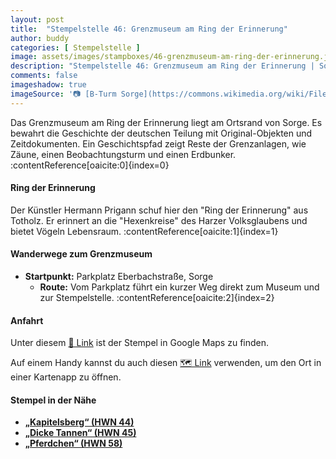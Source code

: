 ```yaml
---
layout: post
title:  "Stempelstelle 46: Grenzmuseum am Ring der Erinnerung"
author: buddy
categories: [ Stempelstelle ]
image: assets/images/stampboxes/46-grenzmuseum-am-ring-der-erinnerung.jpg
description: "Stempelstelle 46: Grenzmuseum am Ring der Erinnerung | Sorge"
comments: false
imageshadow: true
imageSource: '📷 [B-Turm Sorge](https://commons.wikimedia.org/wiki/File:B-Turm_Sorge.jpg) von <a href="https://de.wikipedia.org/wiki/Benutzer:Hejkal" class="extiw" title="de:Benutzer:Hejkal">Benutzer:Hejkal</a> unter Lizenz [CC BY-SA 2.0 de](https://creativecommons.org/licenses/by-sa/2.0/de/deed.en)'
---
```


Das Grenzmuseum am Ring der Erinnerung liegt am Ortsrand von Sorge. Es bewahrt die Geschichte der deutschen Teilung mit Original-Objekten und Zeitdokumenten. Ein Geschichtspfad zeigt Reste der Grenzanlagen, wie Zäune, einen Beobachtungsturm und einen Erdbunker. :contentReference[oaicite:0]{index=0}

#### Ring der Erinnerung

Der Künstler Hermann Prigann schuf hier den "Ring der Erinnerung" aus Totholz. Er erinnert an die "Hexenkreise" des Harzer Volksglaubens und bietet Vögeln Lebensraum. :contentReference[oaicite:1]{index=1}

#### Wanderwege zum Grenzmuseum

- **Startpunkt:** Parkplatz Eberbachstraße, Sorge
  - **Route:** Vom Parkplatz führt ein kurzer Weg direkt zum Museum und zur Stempelstelle. :contentReference[oaicite:2]{index=2}

#### Anfahrt

Unter diesem [📍 Link](https://www.google.com/maps/dir/?api=1&origin=&destination=51.69360%2C%2010.66670) ist der Stempel in Google Maps zu finden.

<div class="android-only">
  Auf einem Handy kannst du auch diesen 
  <a href="geo:51.69360,10.66670">🗺️ Link</a> 
  verwenden, um den Ort in einer Kartenapp zu öffnen.
  <p></p>
</div>

#### Stempel in der Nähe

- [**„Kapitelsberg“ (HWN 44)**](/stempelstelle-44-kapitelsberg)
- [**„Dicke Tannen“ (HWN 45)**](/stempelstelle-45-dicke-tannen)
- [**„Pferdchen“ (HWN 58)**](/stempelstelle-58-pferdchen)
